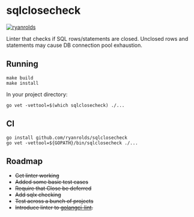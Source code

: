 # sqlclosecheck

[![ryanrolds](https://circleci.com/gh/ryanrolds/sqlclosecheck.svg?style=svg)](https://app.circleci.com/pipelines/github/ryanrolds/sqlrowsclose)

Linter that checks if SQL rows/statements are closed. Unclosed rows and statements may
cause DB connection pool exhaustion.

## Running

```
make build
make install
```

In your project directory:
```
go vet -vettool=$(which sqlclosecheck) ./...
```

## CI

```
go install github.com/ryanrolds/sqlclosecheck
go vet -vettool=${GOPATH}/bin/sqlclosecheck ./...
```

## Roadmap

* ~~Get linter working~~
* ~~Added some basic test cases~~
* ~~Require that Close be deferred~~
* ~~Add sqlx checking~~
* ~~Test across a bunch of projects~~
* ~~Introduce linter to [golangci-lint](https://github.com/golangci/golangci-lint).~~
